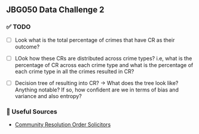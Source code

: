 ## JBG050 Data Challenge 2

### ✅ TODO
- [ ] Look what is the total percentage of crimes that have CR as their outcome? 
- [ ] LOok how these CRs are distributed across crime types? i.e, what is the percentage of CR across each crime type and what is the percentage of each crime type in all the crimes resulted in CR?
- [ ] Decision tree of resulting into CR? -> What does the tree look like? Anything notable? If so, how confident are we in terms of bias and variance and also entropy?


### 📄 Useful Sources
- [Community Resolution Order Solicitors](https://www.reeds.co.uk/personal-law/community-resolution-order-solicitors-deletion/)